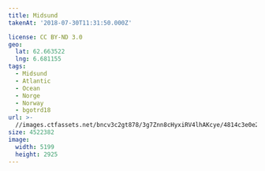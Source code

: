 ```yaml
---
title: Midsund
takenAt: '2018-07-30T11:31:50.000Z'

license: CC BY-ND 3.0
geo:
  lat: 62.663522
  lng: 6.681155
tags:
  - Midsund
  - Atlantic
  - Ocean
  - Norge
  - Norway
  - bgotrd18
url: >-
  //images.ctfassets.net/bncv3c2gt878/3g7Znn8cHyxiRV4lhAKcye/4814c3e0e2b3e407c6addf2176b9d142/midsund_28923077087_o
size: 4522382
image:
  width: 5199
  height: 2925
---
```

